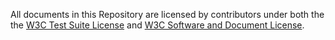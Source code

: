 All documents in this Repository are licensed by contributors
under both the the [W3C Test Suite License](http://www.w3.org/Consortium/Legal/2008/04-testsuite-license) and 
[W3C Software and Document License](https://www.w3.org/Consortium/Legal/copyright-software).

